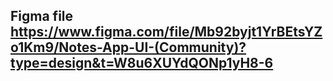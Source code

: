 ## Figma file https://www.figma.com/file/Mb92byjt1YrBEtsYZo1Km9/Notes-App-UI-(Community)?type=design&t=W8u6XUYdQONp1yH8-6
